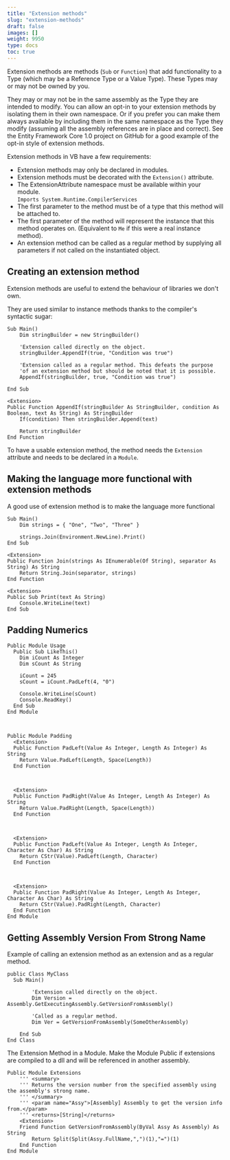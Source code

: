 ```yaml
---
title: "Extension methods"
slug: "extension-methods"
draft: false
images: []
weight: 9950
type: docs
toc: true
---
```


Extension methods are methods (`Sub` or `Function`) that add functionality to a Type (which may be a Reference Type or a Value Type).  These Types may or may not be owned by you.  

They may or may not be in the same assembly as the Type they are intended to modify.  You can allow an opt-in to your extension methods by isolating them in their own namespace.  Or if you prefer you can make them always available by including them in the same namespace as the Type they modify (assuming all the assembly references are in place and correct).  See the Entity Framework Core 1.0 project on GitHub for a good example of the opt-in style of extension methods.


Extension methods in VB have a few requirements:
 - Extension methods may only be declared in modules.
 - Extension methods must be decorated with the `Extension()` attribute.
 - The ExtensionAttribute namespace must be available within your module.  
 `Imports System.Runtime.CompilerServices`
 - The first parameter to the method must be of a type that this method will be attached to.
 - The first parameter of the method will represent the instance that this method operates on.  (Equivalent to `Me` if this were a real instance method).
 - An extension method can be called as a regular method by supplying all parameters if not called on the instantiated object.

## Creating an extension method
Extension methods are useful to extend the behaviour of libraries we don't own.

They are used similar to instance methods thanks to the compiler's syntactic sugar:

    Sub Main()
        Dim stringBuilder = new StringBuilder()

        'Extension called directly on the object.
        stringBuilder.AppendIf(true, "Condition was true")

        'Extension called as a regular method. This defeats the purpose
        'of an extension method but should be noted that it is possible.
        AppendIf(stringBuilder, true, "Condition was true")

    End Sub

    <Extension>
    Public Function AppendIf(stringBuilder As StringBuilder, condition As Boolean, text As String) As StringBuilder
        If(condition) Then stringBuilder.Append(text)

        Return stringBuilder
    End Function

To have a usable extension method, the method needs the `Extension` attribute and needs to be declared in a `Module`.

## Making the language more functional with extension methods
A good use of extension method is to make the language more functional

    Sub Main()
        Dim strings = { "One", "Two", "Three" }

        strings.Join(Environment.NewLine).Print()
    End Sub

    <Extension>
    Public Function Join(strings As IEnumerable(Of String), separator As String) As String
        Return String.Join(separator, strings)
    End Function

    <Extension>
    Public Sub Print(text As String)
        Console.WriteLine(text)
    End Sub

## Padding Numerics
    Public Module Usage
      Public Sub LikeThis()
        Dim iCount As Integer
        Dim sCount As String

        iCount = 245
        sCount = iCount.PadLeft(4, "0")

        Console.WriteLine(sCount)
        Console.ReadKey()
      End Sub
    End Module



    Public Module Padding
      <Extension>
      Public Function PadLeft(Value As Integer, Length As Integer) As String
        Return Value.PadLeft(Length, Space(Length))
      End Function



      <Extension>
      Public Function PadRight(Value As Integer, Length As Integer) As String
        Return Value.PadRight(Length, Space(Length))
      End Function



      <Extension>
      Public Function PadLeft(Value As Integer, Length As Integer, Character As Char) As String
        Return CStr(Value).PadLeft(Length, Character)
      End Function



      <Extension>
      Public Function PadRight(Value As Integer, Length As Integer, Character As Char) As String
        Return CStr(Value).PadRight(Length, Character)
      End Function
    End Module


## Getting Assembly Version From Strong Name
   Example of calling an extension method as an extension and as a regular method.

    public Class MyClass  
      Sub Main()
            
            'Extension called directly on the object.
            Dim Version = Assembly.GetExecutingAssembly.GetVersionFromAssembly()

            'Called as a regular method.
            Dim Ver = GetVersionFromAssembly(SomeOtherAssembly)

        End Sub
    End Class

The Extension Method in a Module. Make the Module Public if extensions are compiled to a dll and will be referenced in another assembly.

    Public Module Extensions
        ''' <summary>
        ''' Returns the version number from the specified assembly using the assembly's strong name.
        ''' </summary>
        ''' <param name="Assy">[Assembly] Assembly to get the version info from.</param>
        ''' <returns>[String]</returns>
        <Extension>
        Friend Function GetVersionFromAssembly(ByVal Assy As Assembly) As String
            Return Split(Split(Assy.FullName,",")(1),"=")(1)
        End Function
    End Module

